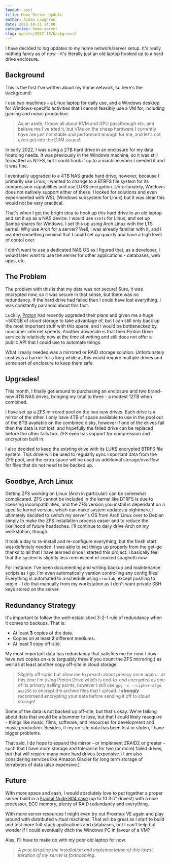 ```yaml
---
layout: post
title: Home Server Update
author: Aidan Loughran
date: 2022-10-21 14:00
categories: home-server
slug: update/2022-10/background
---
```


I have decided to log updates to my home network/server setup. It's really nothing fancy as of now - it's literally just an old laptop hooked up to a hard drive enclosure.

## Background

This is the first I've written about my home network, so here's the background:

I use two machines - a Linux laptop for daily use, and a Windows desktop for Windows-specific activities that I cannot feasibly use a VM for, including gaming and music production.

> As an aside, I know all about KVM and GPU passthrough etc. and believe me I've tried it, but VMs on the cheap hardware I currently have are just not stable and performant enough for me, and let's not even get into the DRM issues!

In early 2022, I was using a 2TB hard drive in an enclosure for my data hoarding needs. It was previously in the Windows machine, so it was still formatted as NTFS, but I could hook it up to a machine when I needed it and it was fine.

I eventually upgraded to a 4TB NAS grade hard drive, however, because I primarily use Linux, I wanted to change to a BTRFS file system for its compression capabilities and use LUKS encryption. Unfortunately, Windows does not natively support either of these. I looked for solutions and even experimented with WSL (Windows subsystem for Linux) but it was clear this would not be very practical.

That's when I got the bright idea to hook up this hard drive to an old laptop and set it up as a NAS device. I would use `sshfs` for Linux, and set up Samba shares for Windows. I set this up using Arch Linux with the LTS kernel. Why use Arch for a server? Well, I was already familiar with it, and I wanted something minimal that I could set up quickly and have a high level of contol over.

I didn't want to use a dedicated NAS OS as I figured that, as a developer, I would later want to use the server for other applications - databases, web apps, etc.

## The Problem

The problem with this is that my data was not secure! Sure, it was encrypted now, so it was secure in that sense, but there was no redundancy. If the hard drive had failed then I could have lost everything. I was constantly paranoid about this fact.

Luckily, [Proton](https://proton.me) had recently upgraded their plans and given me a huge ~500GB of cloud storage to take advantage of, but I can still only back up the most important stuff with this space, and I would be bottlenecked by consumer internet speeds. Another downside is that their Proton Drive service is relatively new at the time of writing and still does not offer a public API that I could use to automate things.

What I really needed was a mirrored or RAID storage solution. Unfortunately cost was a barrier for a long while as this would require multiple drives and some sort of enclosure to keep them safe.

## Upgrades!

This month, I finally got around to purchasing an enclosure and two brand-new 4TB NAS drives, bringing my total to three - a modest 12TB when combined.

I have set up a ZFS mirrored pool on the two new drives. Each drive is a mirror of the other. I only have 4TB of space available to use in the pool out of the 8TB available on the combined disks, however if one of the drives fail then the data is not lost, and hopefully the failed drive can be replaced before the other fails too. ZFS even has support for compression and encryption built in.

I also decided to keep the existing drive with its LUKS encrypted BTRFS file system. This drive will be used to regularly sync important data from the ZFS pool, and the extra space will be used as additional storage/overflow for files that do not need to be backed up.

## Goodbye, Arch Linux

Getting ZFS working on Linux (Arch in particular) can be somewhat complicated. ZFS cannot be included in the kernel like BTRFS is due to licensing incompatibilities, and the ZFS version you install is dependant on a specific kernel version, which can make system updates a nightmare. I ultimately decided to switch my server's OS from Arch Linux over to Debian simply to make the ZFS installation process easier and to reduce the likelihood of future headaches. I'll continue to daily drive Arch on my workstation, though.

It took a day to re-install and re-configure everything, but the fresh start was definitely needed. I was able to set things up properly from the get-go thanks to all that I have learned since I started this project. I basically feel that the system is slightly less reminiscent of cooked spaghetti now.

For instance: I've been documenting and writing backup and maintenance scripts as I go. I'm even automatically version controlling any config files! Everything is automated to a schedule using `crontab`, except pushing to origin - I do that manually from my workstation as I don't want private SSH keys stored on the server.

## Redundancy Strategy

It's important to follow the well-established 3-2-1 rule of redundancy when it comes to backups. That is:

- At least **3** copies of the data.
- Copies on at least **2** different mediums.
- At least **1** copy off-site.

My most important data has redundancy that satisfies me for now. I now have two copies on-site (arguably three if you count the ZFS mirroring,) as well as at least another copy off-site in cloud storage.

> Slightly off-topic but allow me to preach about privacy once again... at this time I'm using Proton Drive which is end-to-end encrypted as one of its primary selling points, however I *still* use `gpg -c --cipher-algo aes256` to encrypt the archive files that I upload. I ***strongly*** recommend encrypting your data before sending it off to cloud storage!

Some of the data is not backed up off-site, but that's okay. We're talking about data that would be a bummer to lose, but that I could likely reacquire - things like music, films, software, and resources for development and music production. Besides, if my on-site data has been lost or stolen, I have bigger problems.

That said, I do hope to expand the mirror - or implement ZRAID2 or greater - such that I have more storage and tolerance for two (or more) failed drives, but that will require many more hard drives (expensive.) I am also considering services like Amazon Glacier for long term storage of terrabytes of data (also expensive.)

## Future

With more space and cash, I would absolutely love to put together a proper server build in a [Fractal Node 804 case](https://www.fractal-design.com/products/cases/node/node-804/) (up to 10 3.5" drives!) with a nice processor, ECC memory, plenty of RAID redundancy and everything.

With more server resources I might even try out Proxmox VE again and play around with distributed virtual machines. That will be great as I start to build and test more full-stack applications and databases, but I can't help but wonder if I could eventually ditch the Windows PC in favour of a VM?

Alas, I'll have to make do with my poor old laptop for now.

> *A post detailing the installation and implementation of this latest iteration of my server is forthcoming.*
